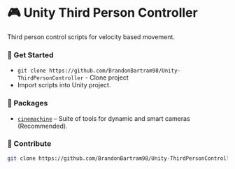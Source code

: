 # 🎮 Unity Third Person Controller
Third person control scripts for velocity based movement.

### :hammer: Get Started

- `git clone https://github.com/BrandonBartram98/Unity-ThirdPersonController` - Clone project
- Import scripts into Unity project.

### :panda_face: Packages
- [`cinemachine`](https://unity.com/unity/features/editor/art-and-design/cinemachine) &ndash; Suite of tools for dynamic and smart cameras (Recommended).

### :ghost: Contribute

```bash
git clone https://github.com/BrandonBartram98/Unity-ThirdPersonController
```
